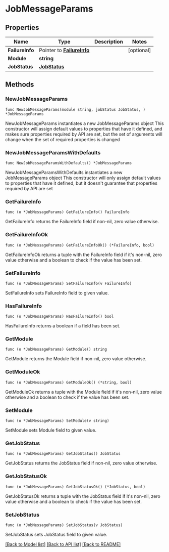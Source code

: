# JobMessageParams

## Properties

Name | Type | Description | Notes
------------ | ------------- | ------------- | -------------
**FailureInfo** | Pointer to [**FailureInfo**](FailureInfo.md) |  | [optional] 
**Module** | **string** |  | 
**JobStatus** | [**JobStatus**](JobStatus.md) |  | 

## Methods

### NewJobMessageParams

`func NewJobMessageParams(module string, jobStatus JobStatus, ) *JobMessageParams`

NewJobMessageParams instantiates a new JobMessageParams object
This constructor will assign default values to properties that have it defined,
and makes sure properties required by API are set, but the set of arguments
will change when the set of required properties is changed

### NewJobMessageParamsWithDefaults

`func NewJobMessageParamsWithDefaults() *JobMessageParams`

NewJobMessageParamsWithDefaults instantiates a new JobMessageParams object
This constructor will only assign default values to properties that have it defined,
but it doesn't guarantee that properties required by API are set

### GetFailureInfo

`func (o *JobMessageParams) GetFailureInfo() FailureInfo`

GetFailureInfo returns the FailureInfo field if non-nil, zero value otherwise.

### GetFailureInfoOk

`func (o *JobMessageParams) GetFailureInfoOk() (*FailureInfo, bool)`

GetFailureInfoOk returns a tuple with the FailureInfo field if it's non-nil, zero value otherwise
and a boolean to check if the value has been set.

### SetFailureInfo

`func (o *JobMessageParams) SetFailureInfo(v FailureInfo)`

SetFailureInfo sets FailureInfo field to given value.

### HasFailureInfo

`func (o *JobMessageParams) HasFailureInfo() bool`

HasFailureInfo returns a boolean if a field has been set.

### GetModule

`func (o *JobMessageParams) GetModule() string`

GetModule returns the Module field if non-nil, zero value otherwise.

### GetModuleOk

`func (o *JobMessageParams) GetModuleOk() (*string, bool)`

GetModuleOk returns a tuple with the Module field if it's non-nil, zero value otherwise
and a boolean to check if the value has been set.

### SetModule

`func (o *JobMessageParams) SetModule(v string)`

SetModule sets Module field to given value.


### GetJobStatus

`func (o *JobMessageParams) GetJobStatus() JobStatus`

GetJobStatus returns the JobStatus field if non-nil, zero value otherwise.

### GetJobStatusOk

`func (o *JobMessageParams) GetJobStatusOk() (*JobStatus, bool)`

GetJobStatusOk returns a tuple with the JobStatus field if it's non-nil, zero value otherwise
and a boolean to check if the value has been set.

### SetJobStatus

`func (o *JobMessageParams) SetJobStatus(v JobStatus)`

SetJobStatus sets JobStatus field to given value.



[[Back to Model list]](../README.md#documentation-for-models) [[Back to API list]](../README.md#documentation-for-api-endpoints) [[Back to README]](../README.md)


